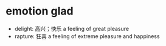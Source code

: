# emotion glad

- delight: 高兴；快乐 a feeling of great pleasure
- rapture: 狂喜 a feeling of extreme pleasure and happiness
